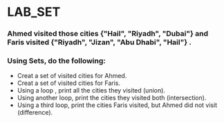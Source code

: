 # LAB_SET

### Ahmed visited those cities {"Hail", "Riyadh", "Dubai"}  and Faris visited {"Riyadh", "Jizan", "Abu Dhabi", "Hail"} .


### Using Sets, do the following:

- Creat a set of visited cities for Ahmed. 
- Creat a set of visited cities for Faris.
- Using a loop , print all the cities they visited (union).
- Using another loop, print the cities they visited both (intersection). 
- Using a third loop, print the cities Faris visited, but Ahmed did not visit (difference).
